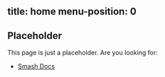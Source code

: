 
title: home
menu-position: 0
---

## Placeholder

This page is just a placeholder.  Are you looking for:

* [Smash Docs](/smash)

